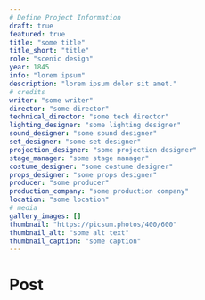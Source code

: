 ```yaml
---
# Define Project Information
draft: true
featured: true
title: "some title"
title_short: "title"
role: "scenic design"
year: 1845
info: "lorem ipsum"
description: "lorem ipsum dolor sit amet."
# credits
writer: "some writer"
director: "some director"
technical_director: "some tech director"
lighting_designer: "some lighting designer"
sound_designer: "some sound designer"
set_designer: "some set designer"
projection_designer: "some projection designer"
stage_manager: "some stage manager"
costume_designer: "some costume designer"
props_designer: "some props designer"
producer: "some producer"
production_company: "some production company"
location: "some location"
# media
gallery_images: []
thumbnail: "https://picsum.photos/400/600"
thumbnail_alt: "some alt text"
thumbnail_caption: "some caption"
---
```


<!-- Additional content goes here as MarkDown -->

# Post
